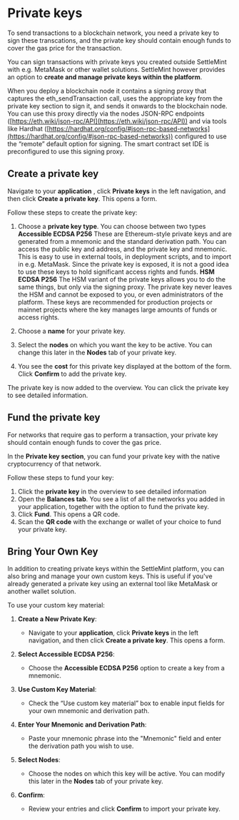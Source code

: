 # Private keys

To send transactions to a blockchain network, you need a private key to sign these transcations, and the private key should contain enough funds to cover the gas price for the transaction.

You can sign transactions with private keys you created outside SettleMint with e.g. MetaMask or other wallet solutions. SettleMint however provides an option to **create and manage private keys within the platform**.

When you deploy a blockchain node it contains a signing proxy that captures the eth_sendTransaction call, uses the appropriate key from the private key section to sign it, and sends it onwards to the blockchain node. You can use this proxy directly via the nodes JSON-RPC endpoints ([https://eth.wiki/json-rpc/API](https://eth.wiki/json-rpc/API)) and via tools like Hardhat ([https://hardhat.org/config/#json-rpc-based-networks](https://hardhat.org/config/#json-rpc-based-networks)) configured to use the “remote” default option for signing. The smart contract set IDE is preconfigured to use this signing proxy.

## Create a private key

Navigate to your **application** , click **Private keys** in the left navigation, and then click **Create a private key**. This opens a form.

Follow these steps to create the private key:

1. Choose a **private key type**. You can choose between two types
   **Accessible ECDSA P256**
   These are Ethereum-style private keys and are generated from a mnemonic and the standard derivation path. You can access the public key and address, and the private key and mnemonic. This is easy to use in external tools, in deployment scripts, and to import in e.g. MetaMask. Since the private key is exposed, it is not a good idea to use these keys to hold significant access rights and funds.
   **HSM ECDSA P256**
   The HSM variant of the private keys allows you to do the same things, but only via the signing proxy. The private key never leaves the HSM and cannot be exposed to you, or even administrators of the platform. These keys are recommended for production projects or mainnet projects where the key manages large amounts of funds or access rights.

2. Choose a **name** for your private key.
3. Select the **nodes** on which you want the key to be active. You can change this later in the **Nodes** tab of your private key.
4. You see the **cost** for this private key displayed at the bottom of the form. Click **Confirm** to add the private key.

The private key is now added to the overview. You can click the private key to see detailed information.

## Fund the private key

For networks that require gas to perform a transaction, your private key should contain enough funds to cover the gas price.

In the **Private key section**, you can fund your private key with the native cryptocurrency of that network.

Follow these steps to fund your key:

1. Click the **private key** in the overview to see detailed information
2. Open the **Balances tab**. You see a list of all the networks you added in your application, together with the option to fund the private key.
3. Click **Fund**. This opens a QR code.
4. Scan the **QR code** with the exchange or wallet of your choice to fund your private key.


## Bring Your Own Key 

In addition to creating private keys within the SettleMint platform, you can also bring and manage your own custom keys. This is useful if you've already generated a private key using an external tool like MetaMask or another wallet solution.

To use your custom key material:

1. **Create a New Private Key**:
   - Navigate to your **application**, click **Private keys** in the left navigation, and then click **Create a private key**. This opens a form.

2. **Select Accessible ECDSA P256**:
   - Choose the **Accessible ECDSA P256** option to create a key from a mnemonic.

3. **Use Custom Key Material**:
   - Check the “Use custom key material” box to enable input fields for your own mnemonic and derivation path.

4. **Enter Your Mnemonic and Derivation Path**:
   - Paste your mnemonic phrase into the "Mnemonic" field and enter the derivation path you wish to use.

5. **Select Nodes**:
   - Choose the nodes on which this key will be active. You can modify this later in the **Nodes** tab of your private key.

6. **Confirm**:
   - Review your entries and click **Confirm** to import your private key.

